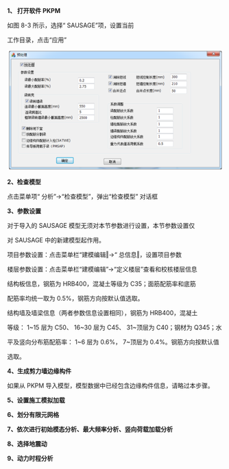 **1、 打开软件 PKPM**

如图 8-3 所示，选择“ SAUSAGE”项，设置当前

工作目录，点击“应用”

![](./Sausage.assets/clipboard.png)

**2、检查模型**

点击菜单项“ 分析”→“检查模型”，弹出“检查模型” 对话框

**3、参数设置**

对于导入的 SAUSAGE 模型无须对本节参数进行设置，本节参数设置仅

对 SAUSAGE 中的新建模型起作用。

项目参数设置：点击菜单栏“建模编辑‖→“ 总信息‖，设置项目参数

楼层参数设置：点击菜单栏“建模编辑”→“定义楼层”查看和校核楼层信息

结构板信息，钢筋为 HRB400，混凝土等级为 C35；面筋配筋率和底筋

配筋率均统一取为 0.5%，钢筋方向按默认值选取。

结构墙及墙梁信息（两者参数信息设置相同），钢筋为 HRB400，混凝土

等级： 1~15 层为 C50、 16~30 层为 C45、 31~顶层为 C40；钢材为 Q345；水

平及竖向分布筋配筋率： 1~6 层为 0.6%， 7~顶层为 0.4%。钢筋方向按默认值

选取。

**4、生成剪力墙边缘构件**

如果从 PKPM 导入模型，模型数据中已经包含边缘构件信息，请略过本步骤。

**5、设置施工模拟加载**

**6、划分有限元网格**

**7、依次进行初始模态分析、最大频率分析、竖向荷载加载分析**

**8、选择地震动**

**9、动力时程分析**